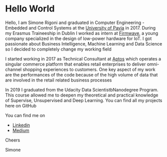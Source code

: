 # Hello World

Hello, I am Simone Rigoni and graduated in Computer Engineering - Embedded and Control Systems at the [University of Pavia](http://wcm-3.unipv.it/site/en/home.html) in 2017. During my Erasmus Traineeship in Dublin I worked as intern at [Firmwave](https://iot.taoglas.com/), a young company specialized in the design of low-power hardware for IoT. I got passionate about Business Intelligence, Machine Learning and Data Science so I decided to completely change my working field

I started working in 2017 as Technical Consultant at [Aptos](https://www.aptos.com/) which operates a singular commerce platform that enables retail enterprises
to deliver omni-channel shopping experiences to customers. One key aspect of my work are the performances of the code because of the high volume of data that are involved in the retail related business processes

In 2019 I graduated from the Udacity Data ScientistbNanodegree Program. This course allowed me to deepen my theoretical and practical knowledge of Supervise, Unsupervised and Deep Learning. You can find all my projects here on GitHub

You can find me on 
 - [Linkedin](www.linkedin.com/in/simone-rigoni-852b40101)
 - [Medium](www.medium.com/@simone.rigoni01)
 
Cheers

Simone
